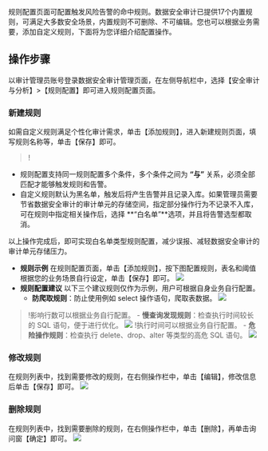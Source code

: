 规则配置页面可配置触发风险告警的命中规则。数据安全审计已提供17个内置规则，可满足大多数安全场景，内置规则不可删除、不可编辑。您也可以根据业务需要，添加自定义规则，下面将为您详细介绍配置操作。
## 操作步骤
以审计管理员账号登录数据安全审计管理页面，在左侧导航栏中，选择【安全审计与分析】>【规则配置】即可进入规则配置页面。
###  **新建规则**
如需自定义规则满足个性化审计需求，单击【添加规则】，进入新建规则页面，填写规则名称等，单击【保存】即可。
>!
- 规则配置支持同一规则配置多个条件，多个条件之间为 **“与”** 关系，必须全部匹配才能够触发规则和告警。
- 自定义规则默认为黑名单，触发后将产生告警并且记录入库。如果管理员需要节省数据安全审计的审计单元的存储空间，指定部分操作行为不记录不入库，可在规则中指定相关操作后，选择 **“白名单”**选项，并且将告警选型都取消。
>
以上操作完成后，即可实现白名单类型规则配置，减少误报、减轻数据安全审计的审计单元存储压力。
- **规则示例**
	在规则配置页面，单击【添加规则】，按下图配置规则，表名和阈值根据您的业务场景自行设定，单击【保存】即可。
![](https://main.qcloudimg.com/raw/76200493380eff5d0362bcc0393ad2ad.png)
- **规则配置建议**
以下三个建议规则仅作为示例，用户可根据自身业务自行配置。
	- **防爬取规则**：防止使用例如 select 操作语句，爬取表数据。
![](https://main.qcloudimg.com/raw/fe746dfe9b717c4754d694bcf5549e79.png)
>!影响行数可以根据业务自行配置。
	- **慢查询发现规则**：检查执行时间较长的 SQL 语句，便于进行优化。
![](https://main.qcloudimg.com/raw/6bd8299e091a25c215dd7339233897ce.png)
>!执行时间可以根据业务自行配置。
	- **危险操作规则**：检查执行 delete、drop、alter 等类型的高危 SQL 语句。
![](https://main.qcloudimg.com/raw/e2017ac808fb1e40246eac8e43485913.png)
 
### **修改规则**
在规则列表中，找到需要修改的规则，在右侧操作栏中，单击【编辑】，修改信息后单击【保存】即可。
![](https://main.qcloudimg.com/raw/15886330b8e9fa0ee80b443137d6344c.png)
### **删除规则**
在规则列表中，找到需要删除的规则，在右侧操作栏中，单击【删除】，再单击询问窗【确定】即可。
![](https://main.qcloudimg.com/raw/8b4544a471927ce7cd6afe42c23be220.png)

